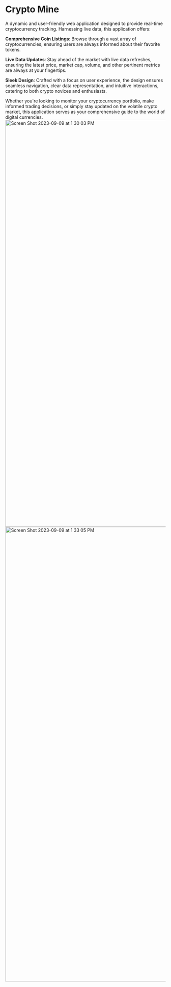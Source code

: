 # Crypto Mine

A dynamic and user-friendly web application designed to provide real-time cryptocurrency tracking. Harnessing live data, this application offers:


**Comprehensive Coin Listings**: Browse through a vast array of cryptocurrencies, ensuring users are always informed about their favorite tokens.


**Live Data Updates**: Stay ahead of the market with live data refreshes, ensuring the latest price, market cap, volume, and other pertinent metrics are always at your fingertips.


**Sleek Design**: Crafted with a focus on user experience, the design ensures seamless navigation, clear data representation, and intuitive interactions, catering to both crypto novices and enthusiasts.

Whether you're looking to monitor your cryptocurrency portfolio, make informed trading decisions, or simply stay updated on the volatile crypto market, this application serves as your comprehensive guide to the world of digital currencies.
<img width="1278" alt="Screen Shot 2023-09-09 at 1 30 03 PM" src="https://github.com/yahya090/CryptoTracker/assets/128873216/0091acd7-25f2-4239-b473-f08702a2563d">
<img width="1428" alt="Screen Shot 2023-09-09 at 1 33 05 PM" src="https://github.com/yahya090/CryptoTracker/assets/128873216/cfafe5e4-dd04-4826-b843-4513610df8b3">

